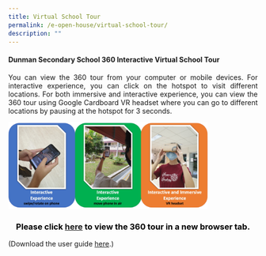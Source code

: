 ```yaml
---
title: Virtual School Tour
permalink: /e-open-house/virtual-school-tour/
description: ""
---
```

#### Dunman Secondary School 360 Interactive Virtual School Tour

<p style="text-align: justify;">You can view the 360 tour from your computer or mobile devices. For interactive experience, you can click on the hotspot to visit different locations. For both immersive and interactive experience, you can view the 360 tour using Google Cardboard VR headset where you can go to different locations by pausing at the hotspot for 3 seconds.</p>

<img src="/images/E%20Open%20House/virtual_sch_tour.png"
     style="width:80%">

### <p style="text-align: center;"><span style = "color: black">Please click <b><a href="https://ths.li/5394El" target="_blank">here</a></b> to view the 360 tour in a new browser tab.</span></p>

(Download the user guide  <a href="/files/Sec%202%20eStreaming/360_virtual_tour_user_guide.pdf" target="_blank">here</a>.)